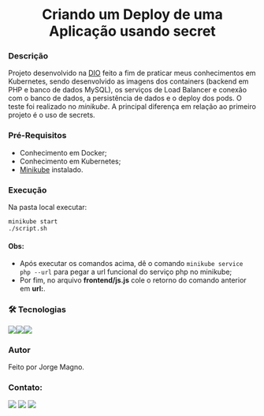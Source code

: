<h1 align="center">Criando um Deploy de uma Aplicação usando secret</h1>

### Descrição
Projeto desenvolvido na [DIO](https://dio.me/) feito a fim de praticar meus conhecimentos em Kubernetes, sendo desenvolvido as imagens dos containers (backend em PHP e banco de dados MySQL), os serviços de Load Balancer e conexão com o banco de dados, a persistência de dados e o deploy dos pods. O teste foi realizado no *minikube*. A principal diferença em relação ao primeiro projeto é o uso de secrets.

### Pré-Requisitos
- Conhecimento em Docker;
- Conhecimento em Kubernetes;
- [Minikube](https://minikube.sigs.k8s.io/docs/start/) instalado.

### Execução
Na pasta local executar:
```
minikube start
./script.sh
```
#### Obs:
 - Após executar os comandos acima, dê o comando ```minikube service php --url``` para pegar a url funcional do serviço php no minikube;
 - Por fim, no arquivo **frontend/js.js** cole o retorno do comando anterior em **url:**.

### 🛠 Tecnologias
<img src="https://img.shields.io/badge/Docker-2CA5E0?style=for-the-badge&logo=docker&logoColor=white" /><img src="https://img.shields.io/badge/kubernetes-326ce5.svg?&style=for-the-badge&logo=kubernetes&logoColor=white" /><img src="https://img.shields.io/badge/Linux-FCC624?style=for-the-badge&logo=linux&logoColor=black" /> 

### Autor
Feito por Jorge Magno.

### Contato:
[<img src="https://img.shields.io/badge/linkedin-%230077B5.svg?&style=for-the-badge&logo=linkedin&logoColor=white" />](https://www.linkedin.com/in/jorge-magno-l-moraes-381a19174/) 
[<img src = "https://img.shields.io/badge/instagram-%23E4405F.svg?&style=for-the-badge&logo=instagram&logoColor=white">](https://www.instagram.com/jorgepierrot/?hl=pt-br) 
[<img src = "https://img.shields.io/badge/facebook-%231877F2.svg?&style=for-the-badge&logo=facebook&logoColor=white">](https://www.facebook.com/jorge.magno.7)
